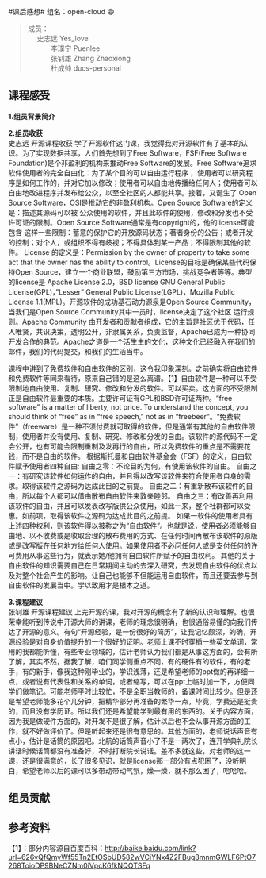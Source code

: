 #课后感想#
  组名：open-cloud :smile:<br>
  >成员：<br>
  　   史志远 Yes_love<br>
　　　 李璞宁 Puenlee<br>
　　　 张钊雄 Zhang Zhaoxiong<br>
　　　 杜成帅 ducs-personal<br>

## 课程感受 ##
**1.组员背景简介**

**2.组员收获**<br>
史志远 开源课程收获
学了开源软件这门课，我觉得我对开源软件有了基本的认识。为了实现数据共享，人们首先想到了Free Software，FSF(Free Software Foundation)是个非盈利的机构来推动Free Software的发展。Free Software追求软件使用者的完全自由化：为了某个目的可以自由运行程序；
使用者可以研究程序是如何工作的，并对它加以修改；使用者可以自由地传播给任何人；使用者可以自由地改进程序并发布给公众，以至全社区的人都能共享。接着，又诞生了 Open Source Software，OSI是推动它的非盈利机构。Open Source  Software的定义是：描述其源码可以被
公众使用的软件，并且此软件的使用，修改和分发也不受许可证的限制。Open Source Software通常是有copyright的，他的license可能包含 这样一些限制：蓄意的保护它的开放源码状态；著者身份的公告；或者开发的控制；对个人，或组织不得有歧视；不得具体到某一产品；不得限制其他的软件。 License 的定义是：Permission by the owner of property to take some act that the owner has the ability to control。License的目标是确保某些代码保持Open Source，建立一个商业联盟，鼓励第三方市场，挑战竞争者等等。典型的license是 Apache License 2.0，BSD license GNU General Public License(GPL)，”Lesser” General Public License(LGPL)，Mozilla Public License 1.1(MPL)。开源软件的成功基石动力源泉是Open Source Community，当我们是Open Source Community其中一员时，license决定了这个社区
运行规则。Apache Community 由开发者和贡献者组成，它的主旨是社区优于代码，任人唯贤，共识决策，透明公开，非隶属关系，负责监督，Apache已成为一种协同开发合作的典范。Apache之道是一个活生生的文化，这种文化已经融入在我们的邮件，我们的代码提交，和我们的生活当中。<br>

课程中讲到了免费软件和自由软件的区别，这令我印象深刻。之前确实将自由软件和免费软件等同来看待，原来自己错的是这么离谱。【1】自由软件是一种可以不受限制地自由使用、复制、研究、修改和分发的软件。可以买卖。这方面的不受限制正是自由软件最重要的本质。主要许可证有GPL和BSD许可证两种。“free software” is a matter of liberty, not price. To understand the concept, you should think of “free” as in “free speech,” not as in “freebeer”。“免费软件”（freeware）是一种不须付费就可取得的软件，但是通常有其他的自由软件限制，使用者并没有使用、复制、研究、修改和分发的自由。该软件的源代码不一定会公开，也有可能会限制重制及发再行的自由，所以免费软件的重点是不需要花钱，而不是自由的软件。
根据斯托曼和自由软件基金会（FSF）的定义，自由软件赋予使用者四种自由:
自由之零：不论目的为何，有使用该软件的自由。
自由之一：有研究该软件如何运作的自由，并且得以改写该软件来符合使用者自身的需求。取得该软件之源码为达成此目的之前提。
自由之二：有重新散布该软件的自由，所以每个人都可以借由散布自由软件来敦亲睦邻。
自由之三：有改善再利用该软件的自由，并且可以发表改写版供公众使用，如此一来，整个社群都可以受惠。如前项，取得该软件之源码为达成此目的之前提。
如果一软件的使用者具有上述四种权利，则该软件得以被称之为“自由软件”。也就是说，使用者必须能够自由地、以不收费或是收取合理的散布费用的方式、在任何时间再散布该软件的原版或是改写版在任何地方给任何人使用。如果使用者不必问任何人或是支付任何的许可费用从事这些行为，就表示她/他拥有自由软件所赋予的自由权利。
其他的关于自由软件的知识需要自己在日常期间主动的去深入研究，去发现自由软件的优点以及对整个社会产生的影响。让自己也能够不但能运用自由软件，而且还要去参与到自由软件的发展当中。学以致用才是根本之道。<br>

**3.课程建议**<br>
张钊雄 开源课程建议
上完开源的课，我对开源的概念有了新的认识和理解。也很荣幸能听到传说中开源大师的讲课，老师的理念很明确，也很通俗易懂的向我们传达了开源的意义。有句“开源经验，是一份很好的简历”，让我记忆颇深，的确，开源经验是对自身价值提升的一个很好的证明。老师上课不时穿插一些英文单词，常用的我都能听懂，有些专业领域的，估计老师认为我们都是从事这方面的，会有所了解，其实不然，据我了解，咱们同学侧重点不同，有的硬件有的软件，有的老手，有的新手，像我这种刚毕业的，学识浅薄，还是希望老师的ppt做的再详细一点，或者说有代表性和关系的单词，或者缩写，可以在ppt上临时加一下，方便同学们做笔记。可能老师平时比较忙，不是全职当教师的，备课时间比较少。但是还是希望老师能多花个几分钟，把精华部分再准备的繁华一点，毕竟，学费还是挺贵的，而且没有学历证。所以我们还是希望能学到最有用的东西的。关于内容方面，因为我是做硬件方面的，对开发不是很了解，估计以后也不会从事开源方面的工作，就不好做评价了。但是听起来还是很有意思的。其他方面的，老师说话声音有点小，估计是话筒的原因吧。北航的话筒声音小了不是一两次了，连开学典礼院长讲话时候话筒都没有准备好，不时打断院长说话。差不多就这些，对老师的这一课，还是很满意的，长了很多见识，就是license那一部分有点犯困了，没听明白，希望老师以后的课可以多带动带动气氛，燥一燥，就不那么困了，哈哈哈。<br>
## 组员贡献 ##

## 参考资料 ##
【1】：部分内容源自百度百科：http://baike.baidu.com/link?url=626vQfQmyWf55Tn2EtOSbUD582wVCiYNx4Z2FBug8mnmGWLF6PtO7268ToioDP9BNeCZNm0iVpcK6fkNQQTSFq